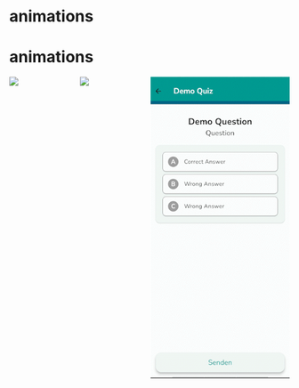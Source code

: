 # animations

# animations

<div style="display: flex;">
    <img src="https://github.com/TobiTgl/animations/blob/main/correct.gif?raw=true" width="250">
    <img src="https://github.com/TobiTgl/animations/blob/main/wrong.gif?raw=true" width="250">
    <img src="https://github.com/TobiTgl/animations/blob/main/notvoted.gif?raw=true" width="250">
</div>
